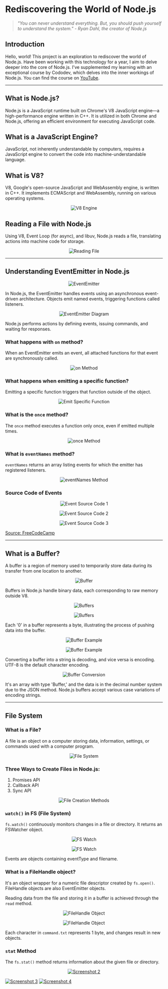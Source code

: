 # Rediscovering the World of Node.js

> *"You can never understand everything. But, you should push yourself to understand the system." - Ryan Dahl, the creator of Node.js*

## Introduction

Hello, world! This project is an exploration to rediscover the world of Node.js. Have been working with this technology for a year, I aim to delve deeper into the core of Node.js. I've supplemented my learning with an exceptional course by Cododev, which delves into the inner workings of Node.js. You can find the course on [YouTube](https://youtu.be/GVLw17FNZ3A).

---

## What is Node.js?

Node.js is a JavaScript runtime built on Chrome's V8 JavaScript engine—a high-performance engine written in C++. It is utilized in both Chrome and Node.js, offering an efficient environment for executing JavaScript code.

## What is a JavaScript Engine?

JavaScript, not inherently understandable by computers, requires a JavaScript engine to convert the code into machine-understandable language.

## What is V8?

V8, Google's open-source JavaScript and WebAssembly engine, is written in C++. It implements ECMAScript and WebAssembly, running on various operating systems.

<p align="center">
  <img src="https://i.ibb.co/gwVfN2j/Screenshot-2023-03-09-191358.png" alt="V8 Engine">
</p>

## Reading a File with Node.js

Using V8, Event Loop (for async), and libuv, Node.js reads a file, translating actions into machine code for storage.

<p align="center">
  <img src="https://i.ibb.co/GRtmMLD/Screenshot-2023-03-09-192317.png" alt="Reading File">
</p>

---

## Understanding EventEmitter in Node.js

<p align="center">
  <img src="https://i.ibb.co/Sm4ThP5/Screenshot-2023-03-16-221636.png" alt="EventEmitter">
</p>

In Node.js, the EventEmitter handles events using an asynchronous event-driven architecture. Objects emit named events, triggering functions called listeners.

<p align="center">
  <img src="https://i.ibb.co/c1dpq2t/Screenshot-2023-03-16-221742.png" alt="EventEmitter Diagram">
</p>

Node.js performs actions by defining events, issuing commands, and waiting for responses.

### What happens with `on` method?

When an EventEmitter emits an event, all attached functions for that event are synchronously called.

<p align="center">
  <img src="https://i.ibb.co/hBnKRkv/Screenshot-2023-03-16-222108.png" alt="on Method">
</p>

### What happens when emitting a specific function?

Emitting a specific function triggers that function outside of the object.

<p align="center">
  <img src="https://i.ibb.co/QNpkwXw/Screenshot-2023-03-16-222120.png" alt="Emit Specific Function">
</p>

### What is the `once` method?

The `once` method executes a function only once, even if emitted multiple times.

<p align="center">
  <img src="https://i.ibb.co/MV3KKDP/Screenshot-2023-03-16-222137.png" alt="once Method">
</p>

### What is `eventNames` method?

`eventNames` returns an array listing events for which the emitter has registered listeners.

<p align="center">
  <img src="https://i.ibb.co/Tc8TN1q/Screenshot-2023-03-16-222155.png" alt="eventNames Method">
</p>

### Source Code of Events

<p align="center">
  <img src="https://i.ibb.co/SvcWnBY/Screenshot-2023-03-16-222210.png" alt="Event Source Code 1">
</p>

<p align="center">
  <img src="https://i.ibb.co/nkfCB8Y/Screenshot-2023-03-16-222227.png" alt="Event Source Code 2">
</p>

<p align="center">
  <img src="https://i.ibb.co/HV4ZF5J/Screenshot-2023-03-16-222243.png" alt="Event Source Code 3">
</p>


[Source: FreeCodeCamp](https://www.freecodecamp.org/news/how-to-code-your-own-event-emitter-in-node-js-a-step-by-step-guide-e13b7e7908e1/)

---

## What is a Buffer?

A buffer is a region of memory used to temporarily store data during its transfer from one location to another.

<p align="center">
  <img src="https://i.ibb.co/r7T4NsD/Screenshot-2023-03-16-223705.png" alt="Buffer">
</p>


Buffers in Node.js handle binary data, each corresponding to raw memory outside V8.

<p align="center">
  <img src="https://i.ibb.co/52vNYkS/Screenshot-2023-03-16-223721.png" alt="Buffers">
</p>

<p align="center">
  <img src="https://i.ibb.co/ZTmFMCq/Screenshot-2023-03-16-223734.png" alt="Buffers">
</p>


Each '0' in a buffer represents a byte, illustrating the process of pushing data into the buffer.

<p align="center">
  <img src="https://i.ibb.co/6WhxBzs/Screenshot-2023-03-16-223800.png" alt="Buffer Example">
</p>

<p align="center">
  <img src="https://i.ibb.co/M73HN03/Screenshot-2023-03-16-223816.png" alt="Buffer Example">
</p>

Converting a buffer into a string is decoding, and vice versa is encoding. UTF-8 is the default character encoding.

<p align="center">
  <img src="https://i.ibb.co/tLb75Qb/Screenshot-2023-03-16-224500.png" alt="Buffer Conversion">
</p>

It's an array with type 'Buffer,' and the data is in the decimal number system due to the JSON method. Node.js buffers accept various case variations of encoding strings.

---

## File System

### What is a File?

A file is an object on a computer storing data, information, settings, or commands used with a computer program.

<p align="center">
  <img src="https://i.ibb.co/RHvMzn0/Screenshot-2023-12-30-130222.png" alt="File System">
</p>

### Three Ways to Create Files in Node.js:

1. Promises API
2. Callback API
3. Sync API

<p align="center">
  <img src="https://i.ibb.co/G9ZYLpN/Screenshot-2023-03-09-135400.png" alt="File Creation Methods">
</p>

### `watch()` in FS (File System)

`fs.watch()` continuously monitors changes in a file or directory. It returns an FSWatcher object.

<p align="center">
  <img src="https://i.ibb.co/jLDDxxf/Screenshot-2023-03-09-142706.png" alt="FS Watch">
</p>

<p align="center">
  <img src="https://i.ibb.co/ydcLDCm/Screenshot-2023-03-09-142718.png" alt="FS Watch">
</p>


Events are objects containing eventType and filename.

### What is a FileHandle object?

It's an object wrapper for a numeric file descriptor created by `fs.open()`. FileHandle objects are also EventEmitter objects.

Reading data from the file and storing it in a buffer is achieved through the `read` method.

<p align="center">
  <img src="https://i.ibb.co/X3wCcbB/Screenshot-2023-03-09-143238.png" alt="FileHandle Object">
</p>

<p align="center">
  <img src="https://i.ibb.co/NrjQ05B/Screenshot-2023-03-09-143250.png" alt="FileHandle Object">
</p>


Each character in `command.txt` represents 1 byte, and changes result in new objects.

### `stat` Method

The `fs.stat()` method returns information about the given file or directory.


<p align="center">
  <a href="https://imgbb.com/"><img src="https://i.ibb.co/wJFm453/Screenshot-2023-12-30-130811.png" alt="Screenshot 2"></a>
  
  <a href="https://imgbb.com/"><img src="https://i.ibb.co/mShxV2H/Screenshot-2023-12-30-130825.png" alt="Screenshot 3"></a>
  <a href="https://ibb.co/kQrh1FB"><img src="https://i.ibb.co/syDFHrR/Screenshot-2023-12-30-130853.png" alt="Screenshot 4"></a>
</p>

